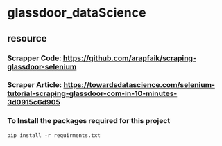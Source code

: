 # glassdoor_dataScience
## resource
### Scrapper Code:  https://github.com/arapfaik/scraping-glassdoor-selenium
### Scraper Article: https://towardsdatascience.com/selenium-tutorial-scraping-glassdoor-com-in-10-minutes-3d0915c6d905

### To Install the packages required for this project
``` pip install -r requirments.txt ```